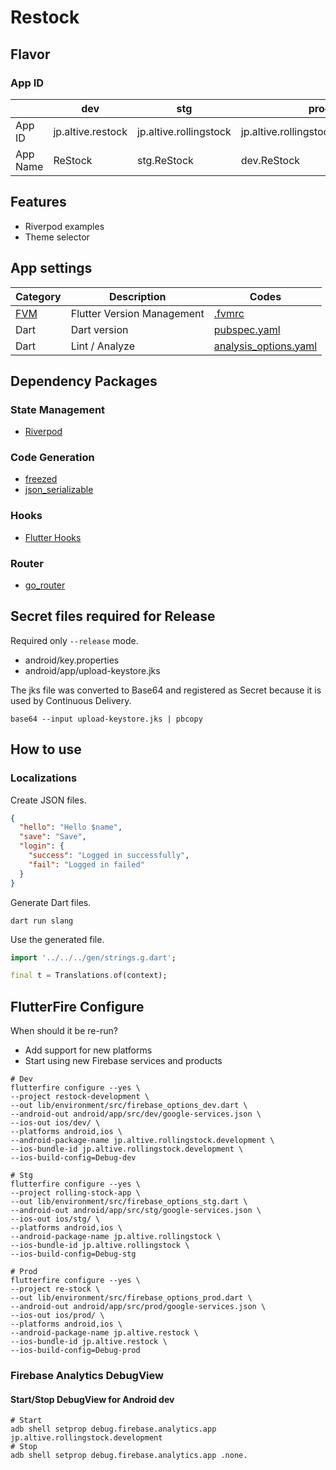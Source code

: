 # Restock

## Flavor

### App ID

|          | dev               | stg                    | prod                               |
| -------- | ----------------- | ---------------------- | ---------------------------------- |
| App ID   | jp.altive.restock | jp.altive.rollingstock | jp.altive.rollingstock.development |
| App Name | ReStock           | stg.ReStock            | dev.ReStock                        |

## Features

- Riverpod examples
- Theme selector

## App settings
| Category                                 | Description                | Codes                                            |
| ---------------------------------------- | -------------------------- | ------------------------------------------------ |
| [FVM](https://github.com/leoafarias/fvm) | Flutter Version Management | [.fvmrc](../../.fvmrc)                           |
| Dart                                     | Dart version               | [pubspec.yaml](./pubspec.yaml)                   |
| Dart                                     | Lint / Analyze             | [analysis_options.yaml](./analysis_options.yaml) |

## Dependency Packages

### State Management
- [Riverpod](https://riverpod.dev/)

### Code Generation
- [freezed](https://pub.dev/packages/freezed)
- [json_serializable](https://pub.dev/packages/json_serializable)

### Hooks
- [Flutter Hooks](https://pub.dev/packages/flutter_hooks)

### Router
- [go_router](https://pub.dev/packages/go_router)

## Secret files required for Release

Required only `--release` mode.

- android/key.properties
- android/app/upload-keystore.jks

The jks file was converted to Base64 and registered as Secret because it is used by Continuous Delivery.

```
base64 --input upload-keystore.jks | pbcopy
```

## How to use

### Localizations

Create JSON files.

```json
{
  "hello": "Hello $name",
  "save": "Save",
  "login": {
    "success": "Logged in successfully",
    "fail": "Logged in failed"
  }
}
```
Generate Dart files.

```shell
dart run slang
```

Use the generated file.

```dart
import '../../../gen/strings.g.dart';

final t = Translations.of(context);
```

## FlutterFire Configure

When should it be re-run?
- Add support for new platforms
- Start using new Firebase services and products

```shell
# Dev
flutterfire configure --yes \
--project restock-development \
--out lib/environment/src/firebase_options_dev.dart \
--android-out android/app/src/dev/google-services.json \
--ios-out ios/dev/ \
--platforms android,ios \
--android-package-name jp.altive.rollingstock.development \
--ios-bundle-id jp.altive.rollingstock.development \
--ios-build-config=Debug-dev

# Stg
flutterfire configure --yes \
--project rolling-stock-app \
--out lib/environment/src/firebase_options_stg.dart \
--android-out android/app/src/stg/google-services.json \
--ios-out ios/stg/ \
--platforms android,ios \
--android-package-name jp.altive.rollingstock \
--ios-bundle-id jp.altive.rollingstock \
--ios-build-config=Debug-stg

# Prod
flutterfire configure --yes \
--project re-stock \
--out lib/environment/src/firebase_options_prod.dart \
--android-out android/app/src/prod/google-services.json \
--ios-out ios/prod/ \
--platforms android,ios \
--android-package-name jp.altive.restock \
--ios-bundle-id jp.altive.restock \
--ios-build-config=Debug-prod
```

### Firebase Analytics DebugView

#### Start/Stop DebugView for Android dev

```shell
# Start
adb shell setprop debug.firebase.analytics.app jp.altive.rollingstock.development
# Stop
adb shell setprop debug.firebase.analytics.app .none.
```
